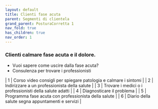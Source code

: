 ```yaml
---
layout: default
title: Clienti fase acuta
parent: Segmenti di clientela
grand_parent: PosturaCorretta 1
nav_fold: true
has_children: true
nav_order: 1
---
```



### Clienti calmare fase acuta e il dolore.
- Vuoi sapere come uscire dalla fase acuta? 
- Consulenza per trovare i professionisti 

| 1 | Corso video consigli per spiegare patologia e calmare i sintomi |
| 2 | Indirizzare a un professionista della salute |
| 3 | Trovare i medici o i professionisti della salute adatti |
| 4 | Diagnosticare il problema |
| 5 | Programma fase acuta con professionista della salute |
| 6 | Diario della salute segna appuntamenti e servizi |


